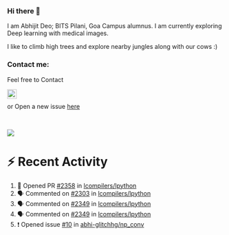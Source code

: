 ### Hi there 👋

I am Abhijit Deo; BITS Pilani, Goa Campus alumnus. I am currently exploring Deep learning with medical images.  


I like to climb high trees and explore nearby jungles along with our cows :)
### Contact me:

Feel free to Contact


[<img align="left" alt="Abhijit Deo | Gmail" width="22px" src="https://cdn.jsdelivr.net/npm/simple-icons@v3/icons/gmail.svg" />][gmail]
<br />


 or Open a new issue [here](https://github.com/abhi-glitchhg/abhi-glitchhg/issues)

[gmail]: mailto:f20190041@goa.bits-pilani.ac.in

<br>



![](https://komarev.com/ghpvc/?username=abhi-glitchhg&color=green)


# :zap: Recent Activity

<!--START_SECTION:activity-->
1. 💪 Opened PR [#2358](https://github.com/lcompilers/lpython/pull/2358) in [lcompilers/lpython](https://github.com/lcompilers/lpython)
2. 🗣 Commented on [#2303](https://github.com/lcompilers/lpython/pull/2303#issuecomment-1743572689) in [lcompilers/lpython](https://github.com/lcompilers/lpython)
3. 🗣 Commented on [#2349](https://github.com/lcompilers/lpython/issues/2349#issuecomment-1743500280) in [lcompilers/lpython](https://github.com/lcompilers/lpython)
4. 🗣 Commented on [#2349](https://github.com/lcompilers/lpython/issues/2349#issuecomment-1740282983) in [lcompilers/lpython](https://github.com/lcompilers/lpython)
5. ❗ Opened issue [#10](https://github.com/abhi-glitchhg/np_conv/issues/10) in [abhi-glitchhg/np_conv](https://github.com/abhi-glitchhg/np_conv)
<!--END_SECTION:activity-->
